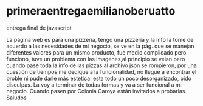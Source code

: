 # primeraentregaemilianoberuatto
entrega final de javascript

La página web es para una pizzería, tengo una pizzería y la info la tome de acuerdo a las necesidades de mi negocio, se ve en la pág. que se manejan diferentes valores para 
un mismo producto, fue medio complicado pero funciono, tuve un problema con las imagenes,al principio se veian pero cuando pase toda la info de las pizzas al archivo json
se rompieron, por una cuestión de tiempos me dedique a la funcionalidad, no llegue a encontrar el proble ni pude darle más estetica.
esta todo un poco desorganizado, pido disculpas.
La voy a terminar de todas formas y va a ser funcional a mi negocio.
Cuando pasen por Colonia Caroya están invitados a probarlas. Saludos
